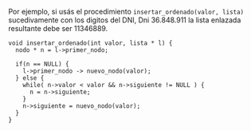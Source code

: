 Por ejemplo, si usás el procedimiento `insertar_ordenado(valor, lista)` sucedivamente con los digitos del DNI, Dni 36.848.911 la lista enlazada resultante debe ser 11346889.

```
void insertar_ordenado(int valor, lista * l) {
  nodo * n = l->primer_nodo;

  if(n == NULL) {
    l->primer_nodo -> nuevo_nodo(valor);
  } else {
    while( n->valor < valor && n->siguiente != NULL ) {
      n = n->siguiente;
    }
    n->siguiente = nuevo_nodo(valor);
  }
}
```
